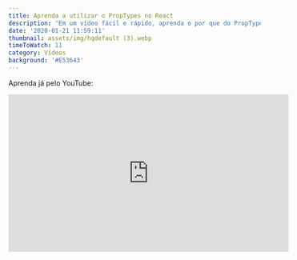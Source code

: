 ```yaml
---
title: Aprenda a utilizar o PropTypes no React
description: 'Em um vídeo fácil e rápido, aprenda o por que do PropTypes e como utilizar'
date: '2020-01-21 11:59:11'
thumbnail: assets/img/hqdefault (3).webp
timeToWatch: 11
category: Vídeos
background: '#E53643'
---
```

Aprenda já pelo YouTube:

<iframe width="560" height="315" src="https://www.youtube.com/embed/C5bAWbGYEC4" frameborder="0" allow="accelerometer; autoplay; encrypted-media; gyroscope; picture-in-picture" allowfullscreen></iframe>
